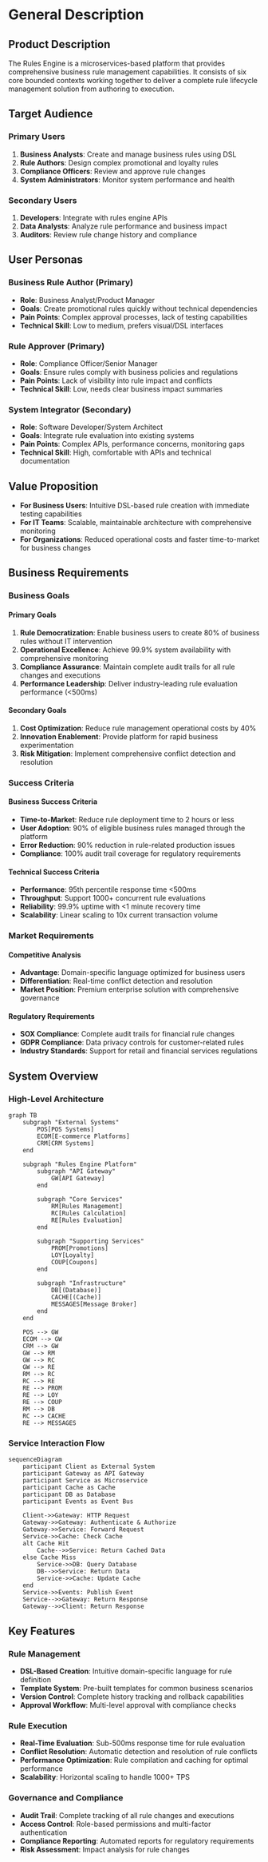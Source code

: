 # General Description

## Product Description
The Rules Engine is a microservices-based platform that provides comprehensive business rule management capabilities. It consists of six core bounded contexts working together to deliver a complete rule lifecycle management solution from authoring to execution.

## Target Audience

### Primary Users
1. **Business Analysts**: Create and manage business rules using DSL
2. **Rule Authors**: Design complex promotional and loyalty rules
3. **Compliance Officers**: Review and approve rule changes
4. **System Administrators**: Monitor system performance and health

### Secondary Users
1. **Developers**: Integrate with rules engine APIs
2. **Data Analysts**: Analyze rule performance and business impact
3. **Auditors**: Review rule change history and compliance

## User Personas

### Business Rule Author (Primary)
- **Role**: Business Analyst/Product Manager
- **Goals**: Create promotional rules quickly without technical dependencies
- **Pain Points**: Complex approval processes, lack of testing capabilities
- **Technical Skill**: Low to medium, prefers visual/DSL interfaces

### Rule Approver (Primary)
- **Role**: Compliance Officer/Senior Manager
- **Goals**: Ensure rules comply with business policies and regulations
- **Pain Points**: Lack of visibility into rule impact and conflicts
- **Technical Skill**: Low, needs clear business impact summaries

### System Integrator (Secondary)
- **Role**: Software Developer/System Architect
- **Goals**: Integrate rule evaluation into existing systems
- **Pain Points**: Complex APIs, performance concerns, monitoring gaps
- **Technical Skill**: High, comfortable with APIs and technical documentation

## Value Proposition
- **For Business Users**: Intuitive DSL-based rule creation with immediate testing capabilities
- **For IT Teams**: Scalable, maintainable architecture with comprehensive monitoring
- **For Organizations**: Reduced operational costs and faster time-to-market for business changes

## Business Requirements

### Business Goals

#### Primary Goals
1. **Rule Democratization**: Enable business users to create 80% of business rules without IT intervention
2. **Operational Excellence**: Achieve 99.9% system availability with comprehensive monitoring
3. **Compliance Assurance**: Maintain complete audit trails for all rule changes and executions
4. **Performance Leadership**: Deliver industry-leading rule evaluation performance (<500ms)

#### Secondary Goals
1. **Cost Optimization**: Reduce rule management operational costs by 40%
2. **Innovation Enablement**: Provide platform for rapid business experimentation
3. **Risk Mitigation**: Implement comprehensive conflict detection and resolution

### Success Criteria

#### Business Success Criteria
- **Time-to-Market**: Reduce rule deployment time to 2 hours or less
- **User Adoption**: 90% of eligible business rules managed through the platform
- **Error Reduction**: 90% reduction in rule-related production issues
- **Compliance**: 100% audit trail coverage for regulatory requirements

#### Technical Success Criteria
- **Performance**: 95th percentile response time <500ms
- **Throughput**: Support 1000+ concurrent rule evaluations
- **Reliability**: 99.9% uptime with <1 minute recovery time
- **Scalability**: Linear scaling to 10x current transaction volume

### Market Requirements

#### Competitive Analysis
- **Advantage**: Domain-specific language optimized for business users
- **Differentiation**: Real-time conflict detection and resolution
- **Market Position**: Premium enterprise solution with comprehensive governance

#### Regulatory Requirements
- **SOX Compliance**: Complete audit trails for financial rule changes
- **GDPR Compliance**: Data privacy controls for customer-related rules
- **Industry Standards**: Support for retail and financial services regulations

## System Overview

### High-Level Architecture
```mermaid
graph TB
    subgraph "External Systems"
        POS[POS Systems]
        ECOM[E-commerce Platforms]
        CRM[CRM Systems]
    end
    
    subgraph "Rules Engine Platform"
        subgraph "API Gateway"
            GW[API Gateway]
        end
        
        subgraph "Core Services"
            RM[Rules Management]
            RC[Rules Calculation]
            RE[Rules Evaluation]
        end
        
        subgraph "Supporting Services"
            PROM[Promotions]
            LOY[Loyalty]
            COUP[Coupons]
        end
        
        subgraph "Infrastructure"
            DB[(Database)]
            CACHE[(Cache)]
            MESSAGES[Message Broker]
        end
    end
    
    POS --> GW
    ECOM --> GW
    CRM --> GW
    GW --> RM
    GW --> RC
    GW --> RE
    RM --> RC
    RC --> RE
    RE --> PROM
    RE --> LOY
    RE --> COUP
    RM --> DB
    RC --> CACHE
    RE --> MESSAGES
```

### Service Interaction Flow
```mermaid
sequenceDiagram
    participant Client as External System
    participant Gateway as API Gateway
    participant Service as Microservice
    participant Cache as Cache
    participant DB as Database
    participant Events as Event Bus
    
    Client->>Gateway: HTTP Request
    Gateway->>Gateway: Authenticate & Authorize
    Gateway->>Service: Forward Request
    Service->>Cache: Check Cache
    alt Cache Hit
        Cache-->>Service: Return Cached Data
    else Cache Miss
        Service->>DB: Query Database
        DB-->>Service: Return Data
        Service->>Cache: Update Cache
    end
    Service->>Events: Publish Event
    Service-->>Gateway: Return Response
    Gateway-->>Client: Return Response
```

## Key Features

### Rule Management
- **DSL-Based Creation**: Intuitive domain-specific language for rule definition
- **Template System**: Pre-built templates for common business scenarios
- **Version Control**: Complete history tracking and rollback capabilities
- **Approval Workflow**: Multi-level approval with compliance checks

### Rule Execution
- **Real-Time Evaluation**: Sub-500ms response time for rule evaluation
- **Conflict Resolution**: Automatic detection and resolution of rule conflicts
- **Performance Optimization**: Rule compilation and caching for optimal performance
- **Scalability**: Horizontal scaling to handle 1000+ TPS

### Governance and Compliance
- **Audit Trail**: Complete tracking of all rule changes and executions
- **Access Control**: Role-based permissions and multi-factor authentication
- **Compliance Reporting**: Automated reports for regulatory requirements
- **Risk Assessment**: Impact analysis for rule changes
